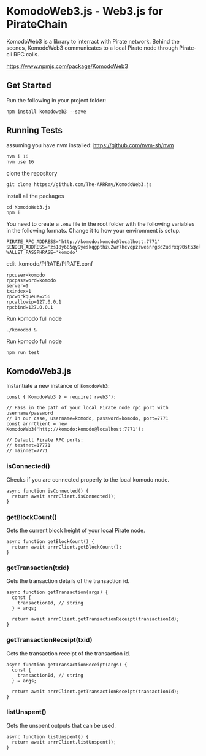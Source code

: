 # KomodoWeb3.js - Web3.js for PirateChain

KomodoWeb3 is a library to interract with Pirate network. Behind the scenes, KomodoWeb3 communicates to a local Pirate node through Pirate-cli RPC calls.

https://www.npmjs.com/package/KomodoWeb3

## Get Started
Run the following in your project folder:

	npm install komodoweb3 --save

## Running Tests

assuming you have nvm installed: https://github.com/nvm-sh/nvm
```
nvm i 16
nvm use 16
```

clone the repository
```
git clone https://github.com/The-ARRRmy/KomodoWeb3.js
``` 

install all the packages
```
cd KomodoWeb3.js
npm i
``` 

You need to create a `.env` file in the root folder with the following variables in the following formats. Change it to how your environment is setup.
```
PIRATE_RPC_ADDRESS='http://komodo:komodo@localhost:7771'
SENDER_ADDRESS='zs18y685qy9yeskqgpthzu2wr7hcvqpzzwesnrg3d2udrxq90st53elg07qmx4j5hnnv6mjwaap7yy'
WALLET_PASSPHRASE='komodo'
``` 

edit .komodo/PIRATE/PIRATE.conf 
```
rpcuser=komodo
rpcpassword=komodo
server=1
txindex=1
rpcworkqueue=256
rpcallowip=127.0.0.1
rpcbind=127.0.0.1
```

Run komodo full node
```
./komodod &
```

Run komodo full node
```
npm run test
``` 

## KomodoWeb3.js
Instantiate a new instance of `KomodoWeb3`: 
```
const { KomodoWeb3 } = require('rweb3');

// Pass in the path of your local Pirate node rpc port with username/password
// In our case, username=komodo, password=komodo, port=7771
const arrrClient = new KomodoWeb3('http://komodo:komodo@localhost:7771');

// Default Pirate RPC ports:
// testnet=17771
// mainnet=7771
```

### isConnected()
Checks if you are connected properly to the local komodo node.
```
async function isConnected() {
  return await arrrClient.isConnected();
}
```

### getBlockCount()
Gets the current block height of your local Pirate node.
```
async function getBlockCount() {
  return await arrrClient.getBlockCount();
}
```

### getTransaction(txid)
Gets the transaction details of the transaction id.
```
async function getTransaction(args) {
  const {
    transactionId, // string
  } = args;

  return await arrrClient.getTransactionReceipt(transactionId);
}
```

### getTransactionReceipt(txid)
Gets the transaction receipt of the transaction id.
```
async function getTransactionReceipt(args) {
  const {
    transactionId, // string
  } = args;

  return await arrrClient.getTransactionReceipt(transactionId);
}
```

### listUnspent()
Gets the unspent outputs that can be used.
```
async function listUnspent() {
  return await arrrClient.listUnspent();
}
```
